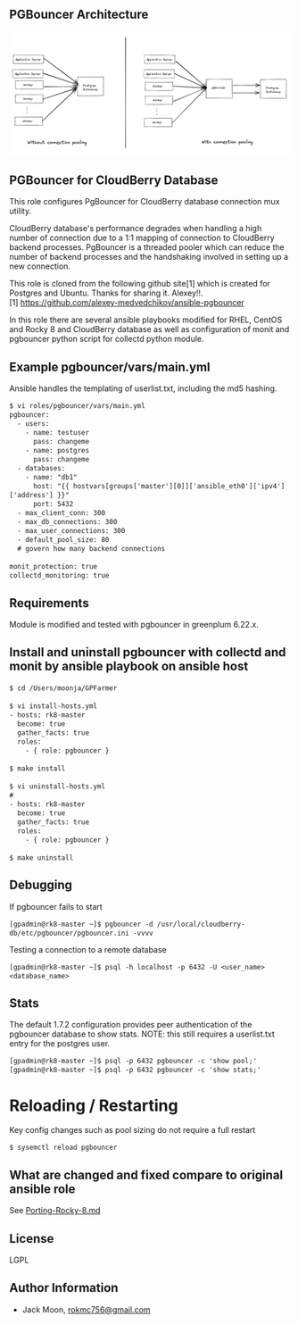## PGBouncer Architecture
![alt text](https://github.com/rokmc756/GPFarmer/blob/main/roles/pgbouncer/images/pgbouncer_cmoparision_connectinos.png)

## PGBouncer for CloudBerry Database
This role configures PgBouncer for CloudBerry database connection mux utility.

CloudBerry database's performance degrades when handling a high number of connection due to a 1:1 mapping of connection to CloudBerry backend processes. PgBouncer is a threaded pooler which can reduce the number of backend processes and the handshaking involved in setting up a new connection.

This role is cloned from the following github site[1] which is created for Postgres and Ubuntu. Thanks for sharing it. Alexey!!.\
[1] https://github.com/alexey-medvedchikov/ansible-pgbouncer

In this role there are several ansible playbooks modified for RHEL, CentOS and Rocky 8 and CloudBerry database as well as configuration of monit and pgbouncer python script for collectd python module.

## Example pgbouncer/vars/main.yml
Ansible handles the templating of userlist.txt, including the md5 hashing.
~~~
$ vi roles/pgbouncer/vars/main.yml
pgbouncer:
  - users:
    - name: testuser
      pass: changeme
    - name: postgres
      pass: changeme
  - databases:
    - name: "db1"
      host: "{{ hostvars[groups['master'][0]]['ansible_eth0']['ipv4']['address'] }}"
      port: 5432
  - max_client_conn: 300
  - max_db_connections: 300
  - max_user_connections: 300
  - default_pool_size: 80
  # govern how many backend connections

monit_protection: true
collectd_monitoring: true
~~~

## Requirements
Module is modified and tested with pgbouncer in greenplum 6.22.x.

## Install and uninstall pgbouncer with collectd and monit by ansible playbook on ansible host
~~~
$ cd /Users/moonja/GPFarmer

$ vi install-hosts.yml
- hosts: rk8-master
  become: true
  gather_facts: true
  roles:
    - { role: pgbouncer }

$ make install

$ vi uninstall-hosts.yml
#
- hosts: rk8-master
  become: true
  gather_facts: true
  roles:
    - { role: pgbouncer }

$ make uninstall
~~~

## Debugging
If pgbouncer fails to start
~~~
[gpadmin@rk8-master ~]$ pgbouncer -d /usr/local/cloudberry-db/etc/pgbouncer/pgbouncer.ini -vvvv
~~~
Testing a connection to a remote database
~~~
[gpadmin@rk8-master ~]$ psql -h localhost -p 6432 -U <user_name> <database_name>
~~~
## Stats
The default 1.7.2 configuration provides peer authentication of the pgbouncer database to show stats.
NOTE: this still requires a userlist.txt entry for the postgres user.
~~~
[gpadmin@rk8-master ~]$ psql -p 6432 pgbouncer -c 'show pool;'
[gpadmin@rk8-master ~]$ psql -p 6432 pgbouncer -c 'show stats;'
~~~

# Reloading / Restarting
Key config changes such as pool sizing do not require a full restart
~~~
$ sysemctl reload pgbouncer
~~~

## What are changed and fixed compare to original ansible role
See [Porting-Rocky-8.md](https://github.com/rokmc756/gpfarmer/blob/main/roles/pgbouncer/Porting-Rocky-8.md)

## License
LGPL

## Author Information
- Jack Moon, rokmc756@gmail.com
